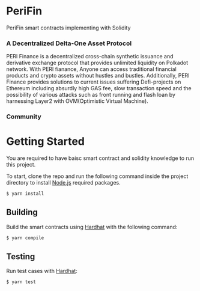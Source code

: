 # PeriFin
PeriFin smart contracts implementing with Solidity

### A Decentralized Delta-One Asset Protocol
PERI Finance is a decentralized cross-chain synthetic issuance and derivative exchange protocol that provides unlimited liquidity on Polkadot network. With PERI fianance, Anyone can access traditional financial products and crypto assets without hustles and bustles. Additionally, PERI Finance provides solutions to current issues suffering Defi-projects on Ethereum including absurdly high GAS fee, slow transaction speed and the possibility of various attacks such as front running and flash loan by harnessing Layer2 with OVM(Optimistic Virtual Machine).

### Community

# Getting Started
You are required to have baisc smart contract and solidity knowledge to run this project.

To start, clone the repo and run the following command inside the project directory to install [Node.js][NODE] required packages.
```sh
$ yarn install
```

## Building
Build the smart contracts using [Hardhat][HARDHAT] with the following command:
```sh
$ yarn compile
```

## Testing
Run test cases with [Hardhat][HARDHAT]:
```sh
$ yarn test
```

[NODE]: <https://nodejs.org>
[GAN]: <https://www.trufflesuite.com/ganache>
[HARDHAT]: <https://hardhat.org>
